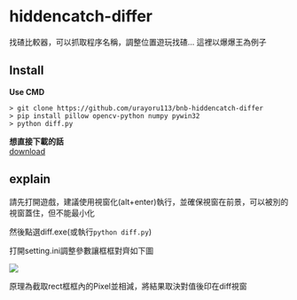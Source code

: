 # hiddencatch-differ
找碴比較器，可以抓取程序名稱，調整位置遊玩找碴...
這裡以爆爆王為例子

## Install
**Use CMD**
```
> git clone https://github.com/urayoru113/bnb-hiddencatch-differ
> pip install pillow opencv-python numpy pywin32
> python diff.py
```


**想直接下載的話**
<br/>
[download](https://github.com/urayoru113/hiddencatch-differ/releases/download/1.0.1/differ.7z)

## explain

請先打開遊戲，建議使用視窗化(alt+enter)執行，並確保視窗在前景，可以被別的視窗蓋住，但不能最小化

然後點選diff.exe(或執行```python diff.py```)

打開setting.ini調整參數讓框框對齊如下圖

![](https://i.imgur.com/geLJrBx.png)

原理為截取rect框框內的Pixel並相減，將結果取決對值後印在diff視窗
